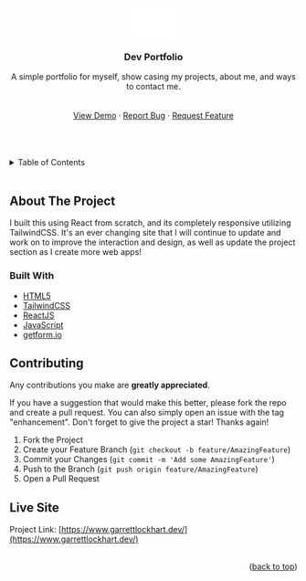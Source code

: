 <!-- https://github.com/othneildrew/Best-README-Template -->

<div id="top"></div>

<!-- PROJECT LOGO -->
<br />
<div align="center">
  <a href="https://garrettlockhart.github.io/react-dev-portfolio/">
    <img src="./src/img/logorec.png" alt="Logo" width="80">
  </a>

<h3 align="center">Dev Portfolio</h3>

  <p align="center">
    A simple portfolio for myself, show casing my projects, about me, and ways to contact me.
    <br />
    <br />
    <br />
    <a href="https://www.garrettlockhart.dev/">View Demo</a>
    ·
    <a href="https://github.com/GarrettLockhart/react-dev-portfolio/issues">Report Bug</a>
    ·
    <a href="https://github.com/GarrettLockhart/react-dev-portfolio/issues">Request Feature</a>
  </p>
</div>
<br />
<br />
<br />

<!-- TABLE OF CONTENTS -->
<details>
  <summary>Table of Contents</summary>
  <ol>
    <li>
      <a href="#about-the-project">About The Project</a>
        <li><a href="#built-with">Built With</a></li>
    </li>
    <li><a href="#live-site">Live Site</a></li>
  </ol>
</details>
<br />

<!-- ABOUT THE PROJECT -->

## About The Project

I built this using React from scratch, and its completely responsive utilizing TailwindCSS. It's an ever changing site that I will continue to update and work on to improve the interaction and design, as well as update the project section as I create more web apps!

### Built With

- [HTML5](https://developer.mozilla.org/en-US/docs/Web/HTML)
- [TailwindCSS](https://tailwindcss.com/)
- [ReactJS](https://reactjs.org/)
- [JavaScript](https://developer.mozilla.org/en-US/docs/Web/JavaScript)
- [getform.io](https://getform.io/)

<!-- CONTRIBUTING -->

## Contributing

Any contributions you make are **greatly appreciated**.

If you have a suggestion that would make this better, please fork the repo and create a pull request. You can also simply open an issue with the tag "enhancement".
Don't forget to give the project a star! Thanks again!

1. Fork the Project
2. Create your Feature Branch (`git checkout -b feature/AmazingFeature`)
3. Commit your Changes (`git commit -m 'Add some AmazingFeature'`)
4. Push to the Branch (`git push origin feature/AmazingFeature`)
5. Open a Pull Request

<!-- CONTACT -->

## Live Site

Project Link: [https://www.garrettlockhart.dev/](https://www.garrettlockhart.dev/)
<br />
<br />

<p align="right">(<a href="#top">back to top</a>)</p>
